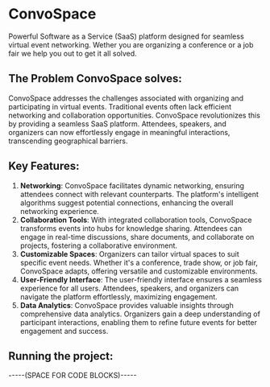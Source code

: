 # ConvoSpace

Powerful Software as a Service (SaaS) platform designed for seamless virtual event networking. Wether you are organizing a conference or a job fair we help you out to get it all solved.

## The Problem ConvoSpace solves:

ConvoSpace addresses the challenges associated with organizing and participating in virtual events. Traditional events often lack efficient networking and collaboration opportunities. ConvoSpace revolutionizes this by providing a seamless SaaS platform. Attendees, speakers, and organizers can now effortlessly engage in meaningful interactions, transcending geographical barriers.

## Key Features:

1. **Networking**: ConvoSpace facilitates dynamic networking, ensuring attendees connect with relevant counterparts. The platform's intelligent algorithms suggest potential connections, enhancing the overall networking experience.
2. **Collaboration Tools**: With integrated collaboration tools, ConvoSpace transforms events into hubs for knowledge sharing. Attendees can engage in real-time discussions, share documents, and collaborate on projects, fostering a collaborative environment.
3. **Customizable Spaces**: Organizers can tailor virtual spaces to suit specific event needs. Whether it's a conference, trade show, or job fair, ConvoSpace adapts, offering versatile and customizable environments.
4. **User-Friendly Interface**: The user-friendly interface ensures a seamless experience for all users. Attendees, speakers, and organizers can navigate the platform effortlessly, maximizing engagement.
5. **Data Analytics**: ConvoSpace provides valuable insights through comprehensive data analytics. Organizers gain a deep understanding of participant interactions, enabling them to refine future events for better engagement and success.

## Running the project:

-----(SPACE FOR CODE BLOCKS)-----